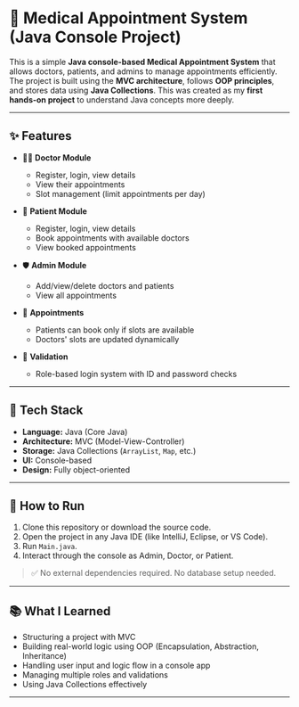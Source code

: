 # 🏥 Medical Appointment System (Java Console Project)

This is a simple **Java console-based Medical Appointment System** that allows doctors, patients, and admins to manage appointments efficiently. The project is built using the **MVC architecture**, follows **OOP principles**, and stores data using **Java Collections**. This was created as my **first hands-on project** to understand Java concepts more deeply.

---

## ✨ Features

- 👨‍⚕️ **Doctor Module**
  - Register, login, view details
  - View their appointments
  - Slot management (limit appointments per day)

- 👤 **Patient Module**
  - Register, login, view details
  - Book appointments with available doctors
  - View booked appointments

- 🛡️ **Admin Module**
  - Add/view/delete doctors and patients
  - View all appointments

- 📆 **Appointments**
  - Patients can book only if slots are available
  - Doctors' slots are updated dynamically

- 🔐 **Validation**
  - Role-based login system with ID and password checks

---

## 🧰 Tech Stack

- **Language:** Java (Core Java)
- **Architecture:** MVC (Model-View-Controller)
- **Storage:** Java Collections (`ArrayList`, `Map`, etc.)
- **UI:** Console-based
- **Design:** Fully object-oriented

---

## 🚀 How to Run

1. Clone this repository or download the source code.
2. Open the project in any Java IDE (like IntelliJ, Eclipse, or VS Code).
3. Run `Main.java`.
4. Interact through the console as Admin, Doctor, or Patient.

> ✅ No external dependencies required. No database setup needed.

---

## 📚 What I Learned

- Structuring a project with MVC
- Building real-world logic using OOP (Encapsulation, Abstraction, Inheritance)
- Handling user input and logic flow in a console app
- Managing multiple roles and validations
- Using Java Collections effectively

---
